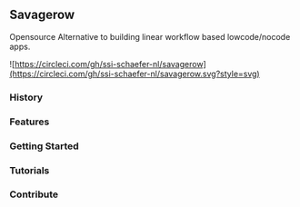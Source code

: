 ## Savagerow
Opensource Alternative to building linear workflow based lowcode/nocode apps.

![https://circleci.com/gh/ssi-schaefer-nl/savagerow](https://circleci.com/gh/ssi-schaefer-nl/savagerow.svg?style=svg)

### History

### Features

### Getting Started

### Tutorials

### Contribute
